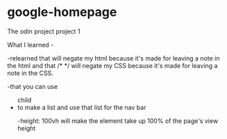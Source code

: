 # google-homepage
The odin project project 1

What I learned - 

-relearned that <!-- --> will negate my html because it's made for leaving a note in the html and that /* */ will negate my CSS because it's made for leaving a note in the CSS.

-that you can use <ul> child <li> to make a list and use that list for the nav bar

-height: 100vh will make the element take up 100% of the page's view height
